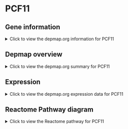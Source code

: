 <h1>PCF11</h1>

<h2>Gene information</h2>
<details>
  <summary>Click to view the depmap.org information for PCF11</summary>
  <p><a href="https://depmap.org/portal/gene/PCF11?tab=about" target="_BLANK">Open page in a new tab...</a></p>
  <iframe src="https://depmap.org/portal/gene/PCF11?tab=about" style="border:none;width:100%;height:800px"></iframe>
</details>

<h2>Depmap overview</h2>
<details>
  <summary>Click to view the depmap.org summary for PCF11</summary>
  <p><a href="https://depmap.org/portal/gene/PCF11?tab=overview" target="_BLANK">Open page in a new tab...</a></p>
  <iframe src="https://depmap.org/portal/gene/PCF11?tab=overview" style="border:none;width:100%;height:800px"></iframe>
</details>

<h2>Expression</h2>
<details>
  <summary>Click to view the depmap.org expression data for PCF11</summary>
  <p><a href="https://depmap.org/portal/gene/PCF11?tab=characterization" target="_BLANK">Open page in a new tab...</a></p>
  <iframe src="https://depmap.org/portal/gene/PCF11?tab=characterization" style="border:none;width:100%;height:800px"></iframe>
</details>



<h2>Reactome Pathway diagram</h2>
<details>
  <summary>Click to view the Reactome pathway for PCF11</summary>
  <p><a href="https://reactome.org/PathwayBrowser/#/R-HSA-77595" target="_BLANK">Open page in a new tab...</a></p>
  <p>Processing of Intronless Pre-mRNAs</p>
<iframe src="https://reactome.org/PathwayBrowser/#/R-HSA-77595" style="border:none;width:100%;height:800px"></iframe>
</details>



